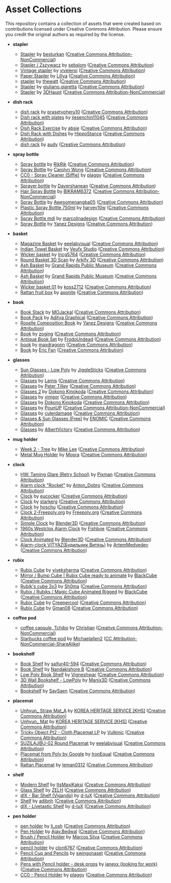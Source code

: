 # Asset Collections

This repository contains a collection of assets that were created based on contributions licensed under Creative Commons Attribution. Please ensure you credit the original authors as required by the license.

- **stapler**
  - [Stapler](https://sketchfab.com/3d-models/stapler-48e94ebb84bb4b1ba4eee98dfae31617) by [besturkan](https://sketchfab.com/besturkan) ([Creative Commons Attribution-NonCommercial](http://creativecommons.org/licenses/by-nc/4.0/))
  - [Stapler / Zszywacz](https://sketchfab.com/3d-models/stapler-zszywacz-fe09a7c262764b7b8e025b77e67349b2) by [sebslom](https://sketchfab.com/sebslom) ([Creative Commons Attribution](http://creativecommons.org/licenses/by/4.0/))
  - [Vintage stapler](https://sketchfab.com/3d-models/vintage-stapler-f15c7f6fbf7d4c4a88217b32dfd39eec) by [viveleroi](https://sketchfab.com/viveleroi) ([Creative Commons Attribution](http://creativecommons.org/licenses/by/4.0/))
  - [Paper Stapler](https://sketchfab.com/3d-models/paper-stapler-5cb3f923e112407bbe7c261bbfb062b7) by [Lillya](https://sketchfab.com/Lillya) ([Creative Commons Attribution](http://creativecommons.org/licenses/by/4.0/))
  - [stapler](https://sketchfab.com/3d-models/stapler-f996b1c1902947caa506d56e565de77e) by [thewatt](https://sketchfab.com/thewatt) ([Creative Commons Attribution](http://creativecommons.org/licenses/by/4.0/))
  - [Stapler](https://sketchfab.com/3d-models/stapler-2b676f5a3c144599b2454e5529f17650) by [giuliano.giaretta](https://sketchfab.com/giuliano.giaretta) ([Creative Commons Attribution](http://creativecommons.org/licenses/by/4.0/))
  - [Stapler](https://sketchfab.com/3d-models/stapler-1HBR9mG9DUCT4dsz3BUan18PmJe) by [3DHaupt](https://sketchfab.com/dennish2010) ([Creative Commons Attribution-NonCommercial](http://creativecommons.org/licenses/by-nc/4.0/))

- **dish rack**
  - [dish rack](https://sketchfab.com/3d-models/dish-rack-f446a5fcb70c403587619929f883e2b1) by [prasetyoheru10](https://sketchfab.com/prasetyoheru10) ([Creative Commons Attribution](http://creativecommons.org/licenses/by/4.0/))
  - [Dish rack with plates](https://sketchfab.com/3d-models/dish-rack-with-plates-ad7f2815f1ab4b6981d17beff2773364) by [jiesenchin11045](https://sketchfab.com/jiesenchin11045) ([Creative Commons Attribution](http://creativecommons.org/licenses/by/4.0/))
  - [Dish Rack Exercise](https://sketchfab.com/3d-models/dish-rack-exercise-2f375f0df89c4b84bc74c4877bccb0e0) by [absie](https://sketchfab.com/absie) ([Creative Commons Attribution](http://creativecommons.org/licenses/by/4.0/))
  - [Dish Rack with Dishes](https://sketchfab.com/3d-models/dish-rack-with-dishes-ce69014964624fbb808a028e5c55d88b) by [HippoStance](https://sketchfab.com/hippostance) ([Creative Commons Attribution](http://creativecommons.org/licenses/by/4.0/))
  - [dish rack](https://sketchfab.com/3d-models/dish-rack-25fabeac911f4fb580b84774d5ca4716) by [audy](https://sketchfab.com/bahaudinmohammad10) ([Creative Commons Attribution](http://creativecommons.org/licenses/by/4.0/))

- **spray bottle**
  - [Spray bottle](https://sketchfab.com/3d-models/spray-bottle-fa11d0070719441b8c1e6f86f388ab8e) by [RikRik](https://sketchfab.com/RikRik) ([Creative Commons Attribution](http://creativecommons.org/licenses/by/4.0/))
  - [Spray Bottle](https://sketchfab.com/3d-models/spray-bottle-36e18cea56a04b5db6f5d807f9b7b326) by [Carolyn Wong](https://sketchfab.com/carolynw) ([Creative Commons Attribution](http://creativecommons.org/licenses/by/4.0/))
  - [CC0 - Spray Cleaner (Siffie)](https://sketchfab.com/3d-models/cc0-spray-cleaner-siffie-4f64264a70d84a5198922b41be936205) by [plaggy](https://sketchfab.com/plaggy) ([Creative Commons Attribution](http://creativecommons.org/licenses/by/4.0/))
  - [Sprayer bottle](https://sketchfab.com/3d-models/sprayer-bottle-7441b159f92e469d96401bbe1756f8b9) by [Davershanean](https://sketchfab.com/davershanean) ([Creative Commons Attribution](http://creativecommons.org/licenses/by/4.0/))
  - [Hair Spray Bottle](https://sketchfab.com/3d-models/hair-spray-bottle-f0e506322b804f22b2151345680b16d0) by [BIKRAM6372](https://sketchfab.com/BIKRAM6372) ([Creative Commons Attribution-NonCommercial](http://creativecommons.org/licenses/by-nc/4.0/))
  - [Spray Bottle](https://sketchfab.com/3d-models/spray-bottle-b88f381cd9db4894b0f4edb951d4c3cc) by [Awesomenangba05](https://sketchfab.com/awesomenangba05) ([Creative Commons Attribution](http://creativecommons.org/licenses/by/4.0/))
  - [Plastic Spray Bottle 750ml](https://sketchfab.com/3d-models/plastic-spray-bottle-750ml-cbc9e3b6822d474bb89d07c84e50aef5) by [harvey10w](https://sketchfab.com/harvey10w) ([Creative Commons Attribution](http://creativecommons.org/licenses/by/4.0/))
  - [Spray Bottle mdi](https://sketchfab.com/3d-models/spray-bottle-mdi-1d0c965ea0124bf0acf426de59034364) by [marcolinadesign](https://sketchfab.com/marcolinadesign) ([Creative Commons Attribution](http://creativecommons.org/licenses/by/4.0/))
  - [Spray Bottle](https://sketchfab.com/3d-models/spray-bottle-1611833f3eaa41bbba2b6944269429ab) by [Yanez Designs](https://sketchfab.com/Yanez-Designs) ([Creative Commons Attribution](http://creativecommons.org/licenses/by/4.0/))

- **basket**
  - [Magazine Basket](https://sketchfab.com/3d-models/magazine-basket-20fc0680ea0143c0b7dcd66277eeaf80) by [eeelabvisual](https://sketchfab.com/eeelabvisual) ([Creative Commons Attribution](http://creativecommons.org/licenses/by/4.0/))
  - [Indian Towel Basket](https://sketchfab.com/3d-models/indian-towel-basket-7ec228e046b84b89bf1edd74598e55b8) by [Veufx Studio](https://sketchfab.com/veufx) ([Creative Commons Attribution](http://creativecommons.org/licenses/by/4.0/))
  - [Wicker basket](https://sketchfab.com/3d-models/wicker-basket-7c30d436083045be803ea11b3ce22271) by [Incg5764](https://sketchfab.com/incg5764) ([Creative Commons Attribution](http://creativecommons.org/licenses/by/4.0/))
  - [Round Basket 3D Scan](https://sketchfab.com/3d-models/round-basket-3d-scan-63a665cbfe08455083c5eef5ac8e6674) by [Arkify 3D](https://sketchfab.com/arkify) ([Creative Commons Attribution](http://creativecommons.org/licenses/by/4.0/))
  - [Ash Basket](https://sketchfab.com/3d-models/ash-basket-afbb9fe23a4c4cad8d9707d760f357f7) by [Grand Rapids Public Museum](https://sketchfab.com/grpm) ([Creative Commons Attribution](http://creativecommons.org/licenses/by/4.0/))
  - [Ash Basket](https://sketchfab.com/3d-models/ash-basket-1e88c90205f244f2af50e42079062006) by [Grand Rapids Public Museum](https://sketchfab.com/grpm) ([Creative Commons Attribution](http://creativecommons.org/licenses/by/4.0/))
  - [Wicker basket 01](https://sketchfab.com/3d-models/wicker-basket-01-d0153e62dfbb4659b0cb55d5bf51a9d1) by [koss2712](https://sketchfab.com/koss2712) ([Creative Commons Attribution](http://creativecommons.org/licenses/by/4.0/))
  - [Rattan fruit box](https://sketchfab.com/3d-models/rattan-fruit-box-d518051f366c4edba3c29386c3f2b91b) by [axonite](https://sketchfab.com/axonite) ([Creative Commons Attribution](http://creativecommons.org/licenses/by/4.0/))

- **book**
  - [Book Stack](https://sketchfab.com/3d-models/book-stack-07c4feb4845d40459bb9bba3fd439e79) by [MOJackal](https://sketchfab.com/MOJackal) ([Creative Commons Attribution](http://creativecommons.org/licenses/by/4.0/))
  - [Book Pack](https://sketchfab.com/3d-models/book-pack-658cf47227a141e8abc607e455b1be7b) by [Aditya Graphical](https://sketchfab.com/Adityakm) ([Creative Commons Attribution](http://creativecommons.org/licenses/by/4.0/))
  - [Roselle Composition Book](https://sketchfab.com/3d-models/roselle-composition-book-639955874f824bc381702faf7684d779) by [Yanez Designs](https://sketchfab.com/Yanez-Designs) ([Creative Commons Attribution](http://creativecommons.org/licenses/by/4.0/))
  - [Book](https://sketchfab.com/3d-models/book-616e0dd72bf04503a350d774f48a6e6c) by [zoging](https://sketchfab.com/zoging) ([Creative Commons Attribution](http://creativecommons.org/licenses/by/4.0/))
  - [Antique Book Set](https://sketchfab.com/3d-models/antique-book-set-a7e1164cca004a65ab53ce0e8553586c) by [FrodoUndead](https://sketchfab.com/FrodoUndead) ([Creative Commons Attribution](http://creativecommons.org/licenses/by/4.0/))
  - [book](https://sketchfab.com/3d-models/book-a48ddaa719564047a894bbe80c6f724d) by [maxdragonn](https://sketchfab.com/maxdragon) ([Creative Commons Attribution](http://creativecommons.org/licenses/by/4.0/))
  - [Book](https://sketchfab.com/3d-models/book-fc1b43e332d147edb7dca8f89cffa4d7) by [Eric Fan](https://sketchfab.com/ericfan1992) ([Creative Commons Attribution](http://creativecommons.org/licenses/by/4.0/))

- **glasses**
  - [Sun Glasses - Low Poly](https://sketchfab.com/3d-models/sun-glasses-low-poly-30ef0899dbf24ca7a831c11c542d1e36) by [JiggleSticks](https://sketchfab.com/JiggleSticks) ([Creative Commons Attribution](http://creativecommons.org/licenses/by/4.0/))
  - [Glasses](https://sketchfab.com/3d-models/glasses-0a51db978635499cbce9cc57c434ffdf) by [Lamis](https://sketchfab.com/LamiM) ([Creative Commons Attribution](http://creativecommons.org/licenses/by/4.0/))
  - [Glasses](https://sketchfab.com/3d-models/glasses-bd1104e5ad1e4a1b9e1793a606c5be82) by [Peter Tilley](https://sketchfab.com/drydoctoregg) ([Creative Commons Attribution](http://creativecommons.org/licenses/by/4.0/))
  - [Glasses 2](https://sketchfab.com/3d-models/glasses-2-e009982029d84569b653614784e0457d) by [Dokono Kinokoda](https://sketchfab.com/JunkWren) ([Creative Commons Attribution](http://creativecommons.org/licenses/by/4.0/))
  - [Glasses](https://sketchfab.com/3d-models/glasses-c3d6459e82d647bf990ff05173d9aecb) by [vinigor](https://sketchfab.com/vinigor) ([Creative Commons Attribution](http://creativecommons.org/licenses/by/4.0/))
  - [Glasses](https://sketchfab.com/3d-models/glasses-d25f2b7d0b094eea960e7b6c5277e60e) by [Dokono Kinokoda](https://sketchfab.com/JunkWren) ([Creative Commons Attribution](http://creativecommons.org/licenses/by/4.0/))
  - [Glasses](https://sketchfab.com/3d-models/glasses-4dbf229576fd4a6194777c3d811cf9ad) by [PounUP](https://sketchfab.com/PounUP) ([Creative Commons Attribution-NonCommercial](http://creativecommons.org/licenses/by-nc/4.0/))
  - [Glasses](https://sketchfab.com/3d-models/glasses-a00f60192d1740f49902009c3d0aac05) by [culerdamage](https://sketchfab.com/culerdamage) ([Creative Commons Attribution](http://creativecommons.org/licenses/by/4.0/))
  - [Glasses & Sun Glasses (Free)](https://sketchfab.com/3d-models/glasses-sun-glasses-free-229dcc6df0404aa7a30083b12bf3a85e) by [ENOMIC](https://sketchfab.com/ENOMIC) ([Creative Commons Attribution](http://creativecommons.org/licenses/by/4.0/))
  - [Glasses](https://sketchfab.com/3d-models/glasses-4b8a1e54f3084c63828fe8c324198aec) by [AlbertVictory](https://sketchfab.com/albert_victory) ([Creative Commons Attribution](http://creativecommons.org/licenses/by/4.0/))

- **mug holder**
  - [Week 2 - Tree](https://sketchfab.com/3d-models/week-2-tree-e88e40bc9a624a58b916c0896bb66d18) by [Mike Lee](https://sketchfab.com/Michial.Lee) ([Creative Commons Attribution](http://creativecommons.org/licenses/by/4.0/))
  - [Metal Mug Holder](https://sketchfab.com/3d-models/metal-mug-holder-34dfc5259e104e108c40c9e891b16f7b) by [Mopra](https://sketchfab.com/mopra) ([Creative Commons Attribution](http://creativecommons.org/licenses/by/4.0/))

- **clock**
  - [HW: Taming Glare (Retry School)](https://sketchfab.com/3d-models/hw-taming-glare-retry-school-45ce13ab722d48bfb9b7e039aa58b636) by [Pixman](https://sketchfab.com/Pixmani) ([Creative Commons Attribution](http://creativecommons.org/licenses/by/4.0/))
  - [Alarm clock "Rocket"](https://sketchfab.com/3d-models/alarm-clock-rocket-3957a7eb0fbc494a9c019803a1732310) by [Anton_Dobro](https://sketchfab.com/Anton_Dobro) ([Creative Commons Attribution](http://creativecommons.org/licenses/by/4.0/))
  - [Clock](https://sketchfab.com/3d-models/clock-32b8dd2d96844c7db0fa0c5bf4a1214b) by [eucocker](https://sketchfab.com/eucocker) ([Creative Commons Attribution](http://creativecommons.org/licenses/by/4.0/))
  - [Clock](https://sketchfab.com/3d-models/clock-ea94fc9bc443400ead516d58fb201331) by [starkerg](https://sketchfab.com/starkerg) ([Creative Commons Attribution](http://creativecommons.org/licenses/by/4.0/))
  - [Clock](https://sketchfab.com/3d-models/clock-7617bf448dc44e88af45e6b268745659) by [hoschu](https://sketchfab.com/hoschu) ([Creative Commons Attribution](http://creativecommons.org/licenses/by/4.0/))
  - [Clock 2-Freepoly.org](https://sketchfab.com/3d-models/clock-2-freepolyorg-3ef1c4d108154641b2285db35ad5b348) by [Freepoly.org](https://sketchfab.com/blackrray) ([Creative Commons Attribution](http://creativecommons.org/licenses/by/4.0/))
  - [Simple Clock](https://sketchfab.com/3d-models/simple-clock-617edd940bed42159139736f6a20abae) by [Blender3D](https://sketchfab.com/Blender3D) ([Creative Commons Attribution](http://creativecommons.org/licenses/by/4.0/))
  - [1960s Westclox Alarm Clock](https://sketchfab.com/3d-models/1960s-westclox-alarm-clock-fd5b1428b91c47f1a74d98bb92c9fbe1) by [Fishboe](https://sketchfab.com/ministephen) ([Creative Commons Attribution](http://creativecommons.org/licenses/by/4.0/))
  - [Clock Animated](https://sketchfab.com/3d-models/clock-animated-f99cc5d1e24a479796e8d0661a600582) by [Blender3D](https://sketchfab.com/Blender3D) ([Creative Commons Attribution](http://creativecommons.org/licenses/by/4.0/))
  - [Alarm-clock VITYAZ(Будильник Витязь)](https://sketchfab.com/3d-models/alarm-clock-vityaz-215a41d8b6d44ecdbd70cc9680c0f585) by [ArtemMedvedev](https://sketchfab.com/Medvedev_MArS) ([Creative Commons Attribution](http://creativecommons.org/licenses/by/4.0/))

- **rubix**
  - [Rubix Cube](https://sketchfab.com/3d-models/rubix-cube-4bea3a5167bf4bad997f5a622b55a7a2) by [viveksharma](https://sketchfab.com/viveksha69) ([Creative Commons Attribution](http://creativecommons.org/licenses/by/4.0/))
  - [Mirror / Bump Cube | Rubix Cube ready to animate](https://sketchfab.com/3d-models/mirror-bump-cube-rubix-cube-ready-to-animate-c987765894a64de8bcbd47e017781261) by [BlackCube](https://sketchfab.com/blackcube4) ([Creative Commons Attribution](http://creativecommons.org/licenses/by/4.0/))
  - [Rubik's cube 3x3](https://sketchfab.com/3d-models/rubiks-cube-3x3-2a9ee6ab13744529932e231e955b7017) by [Sh0ma](https://sketchfab.com/Sh0ma) ([Creative Commons Attribution](http://creativecommons.org/licenses/by/4.0/))
  - [Rubix / Rubiks / Magic Cube Animated Rigged](https://sketchfab.com/3d-models/rubix-rubiks-magic-cube-animated-rigged-e26af7d1148f4e0ebcfce540d796e588) by [BlackCube](https://sketchfab.com/blackcube4) ([Creative Commons Attribution](http://creativecommons.org/licenses/by/4.0/))
  - [Rubix Cube](https://sketchfab.com/3d-models/rubix-cube-bec468779f3e4fbd90113a876e343563) by [Creepercool](https://sketchfab.com/Arab_Honda) ([Creative Commons Attribution](http://creativecommons.org/licenses/by/4.0/))
  - [Rubix Cube](https://sketchfab.com/3d-models/rubix-cube-8c9a5d13325b4923baac1bf038a01913) by [Gman08](https://sketchfab.com/Gman08) ([Creative Commons Attribution](http://creativecommons.org/licenses/by/4.0/))

- **coffee pod**
  - [coffee capsule, Tchibo](https://sketchfab.com/3d-models/coffee-capsule-tchibo-66c6e72b4d654edea8e24fd49eb229a1) by [Christian](https://sketchfab.com/Enzi1984) ([Creative Commons Attribution-NonCommercial](http://creativecommons.org/licenses/by-nc/4.0/))
  - [Starbucks coffee pod](https://sketchfab.com/3d-models/starbucks-coffee-pod-d1b0d15e67ad43cdb38e263cbc396833) by [Michaelallen2](https://sketchfab.com/Michaelallen2) ([CC Attribution-NonCommercial-ShareAlike](http://creativecommons.org/licenses/by-nc-sa/4.0/))

- **bookshelf**
  - [Book Shelf](https://sketchfab.com/3d-models/book-shelf-f16f5b11e66a42b9a34a934eef4e112a) by [saifur40-594](https://sketchfab.com/saifur40-594) ([Creative Commons Attribution](http://creativecommons.org/licenses/by/4.0/))
  - [Book Shelf](https://sketchfab.com/3d-models/book-shelf-1511cd2d3b034201854ae1b2c9a1ea6f) by [Nandakishore B](https://sketchfab.com/nandakishoreb) ([Creative Commons Attribution](http://creativecommons.org/licenses/by/4.0/))
  - [Low Poly Book Shelf](https://sketchfab.com/3d-models/low-poly-book-shelf-743ec71a93fc48a491b30a8c7c6492bc) by [Vigneshwar](https://sketchfab.com/rikki23) ([Creative Commons Attribution](http://creativecommons.org/licenses/by/4.0/))
  - [3D Wall Bookshelf - LowPoly](https://sketchfab.com/3d-models/3d-wall-bookshelf-lowpoly-699c085ed7f04742a5f7933c8a3d7b56) by [Manix3D](https://sketchfab.com/manix3d) ([Creative Commons Attribution](http://creativecommons.org/licenses/by/4.0/))
  - [Bookshelf](https://sketchfab.com/3d-models/bookshelf-45d25af6b467467d9f35f5778ec36567) by [SaySaen](https://sketchfab.com/SaySaen) ([Creative Commons Attribution](http://creativecommons.org/licenses/by/4.0/))

- **placemat**
  - [Unhyun_ Straw Mat_A](https://sketchfab.com/3d-models/unhyun--straw-mat-a-3e40bc0f63684263b9a4b1fd9fff93e4) by [KOREA HERITAGE SERVICE [KHS]](https://sketchfab.com/KHS_Asset) ([Creative Commons Attribution](http://creativecommons.org/licenses/by/4.0/))
  - [Unhyun_ Mat](https://sketchfab.com/3d-models/unhyun--mat-039dc977a8034e9dbccab1a36a2d0ad6) by [KOREA HERITAGE SERVICE [KHS]](https://sketchfab.com/KHS_Asset) ([Creative Commons Attribution](http://creativecommons.org/licenses/by/4.0/))
  - [Tricky Object Pt2 - Cloth Placemat LP](https://sketchfab.com/3d-models/tricky-object-pt2-cloth-placemat-lp-209688c494134fe9a18b3cf3c10cda8b) by [Vulkinic](https://sketchfab.com/Vulkinic) ([Creative Commons Attribution](http://creativecommons.org/licenses/by/4.0/))
  - [SUZILAJ@J-02 Round Placemat](https://sketchfab.com/3d-models/suzilajj-02-round-placemat-5d0ae57d92ea49ba965e6e19580321a9) by [eeelabvisual](https://sketchfab.com/eeelabvisual) ([Creative Commons Attribution](http://creativecommons.org/licenses/by/4.0/))
  - [Placemat from Poly by Google](https://sketchfab.com/3d-models/placemat-from-poly-by-google-9d0a4df89d5a4f95871db3e74e35bede) by [IronEqual](https://sketchfab.com/ie-niels) ([Creative Commons Attribution](http://creativecommons.org/licenses/by/4.0/))
  - [Rattan Placemat](https://sketchfab.com/3d-models/rattan-placemat-ce2fe617f8ff4fc3ab8dda6a6c16ed1e) by [leman0312](https://sketchfab.com/leman0312) ([Creative Commons Attribution](http://creativecommons.org/licenses/by/4.0/))

- **shelf**
  - [Modern Shelf](https://sketchfab.com/3d-models/modern-shelf-c7b3f8abfc4d4d64b851aa14695e50df) by [ItsMaxiKaksi](https://sketchfab.com/ItsKaksiMaxi) ([Creative Commons Attribution](http://creativecommons.org/licenses/by/4.0/))
  - [Glass Shelf](https://sketchfab.com/3d-models/glass-shelf-be10064288f448078935388dac4e97f4) by [ZELH](https://sketchfab.com/ZELOUCH) ([Creative Commons Attribution](http://creativecommons.org/licenses/by/4.0/))
  - [dlX - Bar Shelf (Vigando)](https://sketchfab.com/3d-models/dlx-bar-shelf-vigando-a668c323141b47edac55c09607523c00) by [d-luX](https://sketchfab.com/dluX80) ([Creative Commons Attribution](http://creativecommons.org/licenses/by/4.0/))
  - [Shelf](https://sketchfab.com/3d-models/shelf-2c0ebe79be484c4a9edebd5d49a5f6f0) by [adibnh](https://sketchfab.com/adibnh) ([Creative Commons Attribution](http://creativecommons.org/licenses/by/4.0/))
  - [dlX - Livetastic Shelf](https://sketchfab.com/3d-models/dlx-livetastic-shelf-f35a8f33827c4eb4aead36b33f8f6e75) by [d-luX](https://sketchfab.com/dluX80) ([Creative Commons Attribution](http://creativecommons.org/licenses/by/4.0/))

- **pen holder**
  - [pen holder](https://sketchfab.com/3d-models/pen-holder-06d79ffd2e254fff89a591d7a28666d5) by [li_osh](https://sketchfab.com/li_osh) ([Creative Commons Attribution](http://creativecommons.org/licenses/by/4.0/))
  - [Pen Holder](https://sketchfab.com/3d-models/pen-holder-0ac5db3c16514c8da0d48b1b3836ec0d) by [Ajay.Bedwal](https://sketchfab.com/Ajay.Bedwal) ([Creative Commons Attribution](http://creativecommons.org/licenses/by/4.0/))
  - [Brush / Pencil Holder](https://sketchfab.com/3d-models/brush-pencil-holder-7dea55e687e548c79bde2110ac640255) by [Marcos Silva](https://sketchfab.com/marcosramone25) ([Creative Commons Attribution](http://creativecommons.org/licenses/by/4.0/))
  - [pencil holder](https://sketchfab.com/3d-models/pencil-holder-e8aee89961cd47efa01d8079d8d9d996) by [clon6767](https://sketchfab.com/clon6767) ([Creative Commons Attribution](http://creativecommons.org/licenses/by/4.0/))
  - [Pencil Cup and Pencils](https://sketchfab.com/3d-models/pencil-cup-and-pencils-ab58944c22ca474f810ed5d5bf95a0bd) by [swingonaset](https://sketchfab.com/jswing_1) ([Creative Commons Attribution](http://creativecommons.org/licenses/by/4.0/))
  - [Pens with Pencil holder - desk props](https://sketchfab.com/3d-models/pens-with-pencil-holder-desk-props-1f33e40c27fe451e9efda612c69010ae) by [janexx (looking for work)](https://sketchfab.com/janexx) ([Creative Commons Attribution](http://creativecommons.org/licenses/by/4.0/))
  - [CC0 - Pencil Holder](https://sketchfab.com/3d-models/cc0-pencil-holder-af1d78cea5b74f7bbe524b51693ce725) by [plaggy](https://sketchfab.com/plaggy) ([Creative Commons Attribution](http://creativecommons.org/licenses/by/4.0/))
